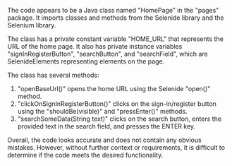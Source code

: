 The code appears to be a Java class named "HomePage" in the "pages" package. It imports classes and methods from the Selenide library and the Selenium library.

The class has a private constant variable "HOME_URL" that represents the URL of the home page. It also has private instance variables "signInRegisterButton", "searchButton", and "searchField", which are SelenideElements representing elements on the page.

The class has several methods:
1. "openBaseUrl()" opens the home URL using the Selenide "open()" method.
2. "clickOnSignInRegisterButton()" clicks on the sign-in/register button using the "shouldBe(visible)" and "pressEnter()" methods.
3. "searchSomeData(String text)" clicks on the search button, enters the provided text in the search field, and presses the ENTER key.

Overall, the code looks accurate and does not contain any obvious mistakes. However, without further context or requirements, it is difficult to determine if the code meets the desired functionality.